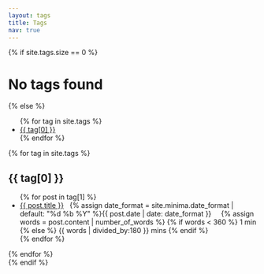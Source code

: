 ```yaml
---
layout: tags
title: Tags
nav: true
---
```

{% if site.tags.size == 0 %}
  <h1>No tags found</h1>
{% else %}
  <div class="meta">
    <p>
      <i class="fa-solid fa-tags"></i>
    </p>
    <ul>
      {% for tag in site.tags %}
        <li>
          <a class="tag" href="#{{ tag[0] | slugify }}">
            {{ tag[0] }}
          </a>
        </li>
      {% endfor %}
    </ul>
  </div>
  <div>
    {% for tag in site.tags %}
      <h2 id="{{ tag[0] | slugify }}">{{ tag[0] }}</h2>
      <ul>
        {% for post in tag[1] %}
        <li>
          <a href="{{ post.url }}">{{ post.title }}</a>
          &nbsp;
          <span class="meta">
            <i class="fa-regular fa-calendar"></i>
            <time datetime="{{ post.date | date_to_xmlschema }}" itemprop="datePublished">
                {% assign date_format = site.minima.date_format | default: "%d %b %Y" %}{{ post.date | date:
                date_format }}
            </time>
            &nbsp;
            <i class="fa-regular fa-clock"></i>&nbsp;
            {% assign words = post.content | number_of_words %}
            {% if words < 360 %}
              1 min
            {% else %}
              {{ words | divided_by:180 }} mins
            {% endif %}
          </span>
        </li>
        {% endfor %}
      </ul>
    {% endfor %}
  </div>
{% endif %}
